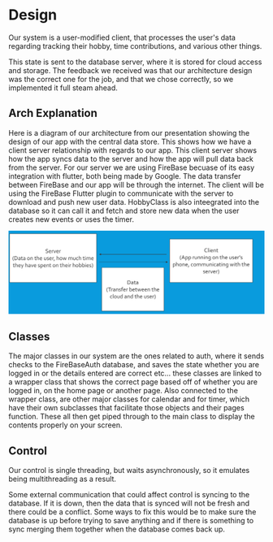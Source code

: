 # Design

Our system is a user-modified client, that processes the user's data regarding tracking their hobby, time contributions, and various other things. 

This state is sent to the database server, where it is stored for cloud access and storage. The feedback we received was that our architecture design was the correct one for the job, and that we chose correctly, so we implemented it full steam ahead.

## Arch Explanation

Here is a diagram of our architecture from our presentation showing the design of our app with the central data store. This shows how we have a client server relationship with regards to our app. This client server shows how the app syncs data to the server and how the app will pull data back from the server. For our server we are using FireBase becuase of its easy integration with flutter, both being made by Google. The data transfer between FireBase and our app will be through the internet. The client will be using the FireBase Flutter plugin to communicate with the server to download and push new user data. HobbyClass is also inteegrated into the database so it can call it and fetch and store new data when the user creates new events or uses the timer.

![Diagram](arch.png)

## Classes

The major classes in our system are the ones related to auth, where it sends checks to the FireBaseAuth database, and saves the state whether you are logged in or the details entered are correct etc... these classes are linked to a wrapper class that shows the correct page based off of whether you are logged in, on the home page or another page. Also connected to the wrapper class, are other major classes for calendar and for timer, which have their own subclasses that facilitate those objects and their pages function. These all then get piped through to the main class to display the contents properly on your screen.

## Control
Our control is single threading, but waits asynchronously, so it emulates being multithreading as a result.

Some external communication that could affect control is syncing to the database. If it is down, then the data that is synced will not be fresh and there could be a conflict. Some ways to fix this would be to make sure the database is up before trying to save anything and if there is something to sync merging them together when the database comes back up.


